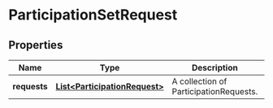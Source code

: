 

# ParticipationSetRequest

## Properties

Name | Type | Description | Notes
------------ | ------------- | ------------- | -------------
**requests** | [**List&lt;ParticipationRequest&gt;**](ParticipationRequest.md) | A collection of ParticipationRequests. |  [optional]




